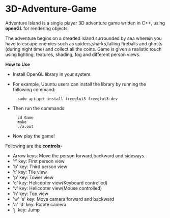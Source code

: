 3D-Adventure-Game
=================

Adventure Island is a single player 3D adventure game written in C++, using **openGL** for rendering objects. 

The adventure begins on a dreaded island surrounded by sea wherein you have to escape enemies such as spiders,sharks,falling fireballs and ghosts (during night time) and collect all the coins. Game is given a realistic touch using lighting, textures, shading, fog and different person views. 

**How to Use**

- Install OpenGL library in your system.
- For example, Ubuntu users can install the library by running the following command:

        sudo apt-get install freeglut3 freeglut3-dev

- Then run the commands:

        cd Game
        make
        ./a.out
        
- Now play the game!


Following are the **controls**-

- Arrow keys: Move the person forward,backward and sideways.
- 'f' key: First person view
- 'b' key: Third person view
- 't' key: Tile view
- 'p' key: Tower view
- 'c' key: Helicopter view(Keyboard controlled)
- 'v' key: Helicopter view(Mouse controlled)
- 'h' key: Top view
- 'w' 's' key: Move camera forward and backward
- 'a' 'd' key: Rotate camera
- 'j' key: Jump
